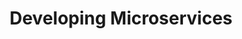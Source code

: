 ---
order: 20
title: Developing Microservices
layout: subsections
collection: 'guides/cs/developing-microservice'
---